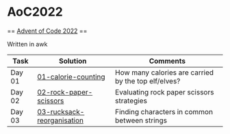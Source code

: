 # AoC2022
== [Advent of Code 2022](https://adventofcode.com/2022) ==

Written in awk


Task | Solution | Comments
---  | ---      | ---
Day 01 | [01-calorie-counting](01-calorie-counting/solve.awk) | How many calories are carried by the top elf/elves?
Day 02 | [02-rock-paper-scissors](02-rock-paper-scissors/solve.awk) | Evaluating rock paper scissors strategies
Day 03 | [03-rucksack-reorganisation](03-rucksack-reorganisation/solve.awk) | Finding characters in common between strings


